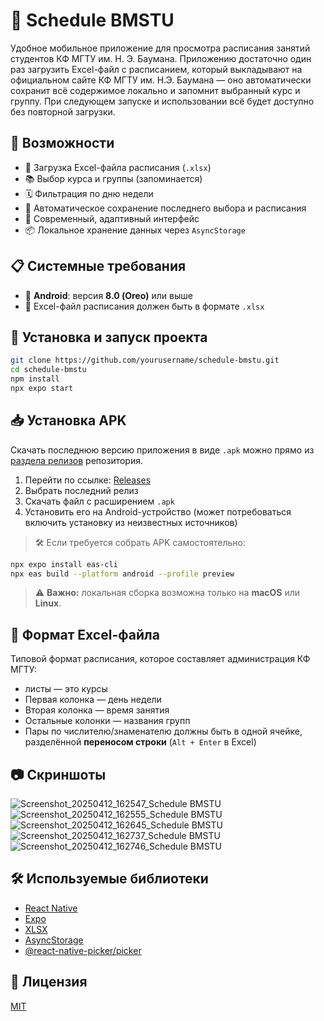 
# 📘 Schedule BMSTU

Удобное мобильное приложение для просмотра расписания занятий студентов КФ МГТУ им. Н. Э. Баумана. Приложению достаточно один раз загрузить Excel-файл с расписанием, который выкладывают на официальном сайте КФ МГТУ им. Н.Э. Баумана — оно автоматически сохранит всё содержимое локально и запомнит выбранный курс и группу. При следующем запуске и использовании всё будет доступно без повторной загрузки.

## 🔧 Возможности

- 📂 Загрузка Excel-файла расписания (`.xlsx`)
- 📚 Выбор курса и группы (запоминается)
- 🗓️ Фильтрация по дню недели
- 💾 Автоматическое сохранение последнего выбора и расписания
- 📱 Современный, адаптивный интерфейс
- 📦 Локальное хранение данных через `AsyncStorage`

## 📋 Системные требования

- 📱 **Android**: версия **8.0 (Oreo)** или выше  
- 📁 Excel-файл расписания должен быть в формате `.xlsx`

## 🚀 Установка и запуск проекта

```bash
git clone https://github.com/yourusername/schedule-bmstu.git
cd schedule-bmstu
npm install
npx expo start
```

## 📥 Установка APK

Скачать последнюю версию приложения в виде `.apk` можно прямо из [раздела релизов](https://github.com/Vdem07/shedule-bmstu/releases) репозитория.

1. Перейти по ссылке: [Releases](https://github.com/Vdem07/shedule-bmstu/releases)
2. Выбрать последний релиз
3. Скачать файл с расширением `.apk`
4. Установить его на Android-устройство (может потребоваться включить установку из неизвестных источников)

> 🛠 Если требуется собрать APK самостоятельно:

```bash
npx expo install eas-cli
npx eas build --platform android --profile preview
```

> ⚠️ **Важно:** локальная сборка возможна только на **macOS** или **Linux**.

## 📁 Формат Excel-файла

Типовой формат расписания, которое составляет администрация КФ МГТУ:
- листы — это курсы
- Первая колонка — день недели
- Вторая колонка — время занятия
- Остальные колонки — названия групп
- Пары по числителю/знаменателю должны быть в одной ячейке, разделённой **переносом строки** (`Alt + Enter` в Excel)

## 📷 Скриншоты

![Screenshot_20250412_162547_Schedule BMSTU](https://github.com/user-attachments/assets/4e4087ee-9d43-4c08-b52c-1e8d0eee838b) ![Screenshot_20250412_162555_Schedule BMSTU](https://github.com/user-attachments/assets/9c423ff8-3ed6-4f57-9c17-ef4811de620f)
![Screenshot_20250412_162645_Schedule BMSTU](https://github.com/user-attachments/assets/d2a44585-3646-4110-acad-290685ce8343) ![Screenshot_20250412_162737_Schedule BMSTU](https://github.com/user-attachments/assets/04354445-28b8-4879-ad84-766242d4abf9)
![Screenshot_20250412_162746_Schedule BMSTU](https://github.com/user-attachments/assets/e7f055eb-e039-4642-94ee-3f048c37c20e)

## 🛠️ Используемые библиотеки

- [React Native](https://reactnative.dev/)
- [Expo](https://expo.dev/)
- [XLSX](https://www.npmjs.com/package/xlsx)
- [AsyncStorage](https://react-native-async-storage.github.io/async-storage/)
- [@react-native-picker/picker](https://github.com/react-native-picker/picker)

## 📄 Лицензия

[MIT](LICENSE)

